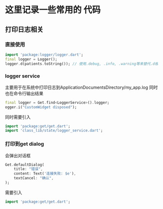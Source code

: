 # 这里记录一些常用的 代码
## 打印日志相关
### 直接使用
```dart
import 'package:logger/logger.dart';
final logger = Logger();
logger.d(patients.toString()); // 使用.debug, .info, .warning等来替代.d根据需要
```

### logger service
主要用于在系统中打印日志到ApplicationDocumentsDirectory/my_app.log
同时也在命令行输出结果
```dart
final logger = Get.find<LoggerService>().logger;
ogger.i("CustomWidget disposed");
```
同时需要引入
```dart
import 'package:get/get.dart';
import 'class_lib/state/logger_service.dart';
```
### **打印到get dialog**
会弹出对话框
```dart
Get.defaultDialog(
    title: "错误",
    content: Text('连接失败: $e'),
    textCancel: "确认",
);
```
需要引入
```dart
import 'package:get/get.dart';
```